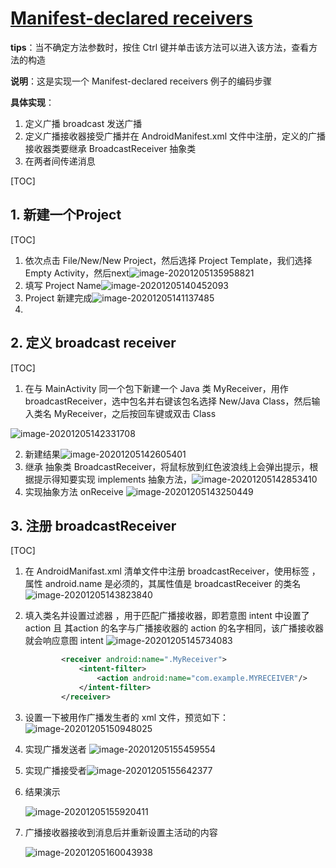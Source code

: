 # [Manifest-declared receivers](https://developer.android.google.cn/guide/components/broadcasts?hl=en#manifest-declared-receivers)

**tips**：当不确定方法参数时，按住 Ctrl 键并单击该方法可以进入该方法，查看方法的构造

**说明**：这是实现一个 Manifest-declared receivers 例子的编码步骤

**具体实现**：

1. 定义广播 broadcast 发送广播
2. 定义广播接收器接受广播并在 AndroidManifest.xml 文件中注册，定义的广播接收器类要继承 BroadcastReceiver 抽象类
3. 在两者间传递消息

[TOC]



## 1. 新建一个Project

[TOC]



1. 依次点击 File/New/New Project，然后选择 Project Template，我们选择 Empty Activity，然后next![image-20201205135958821](notes-ManifestDeclaredReceivers.assets/image-20201205135958821.png)
2. 填写 Project Name![image-20201205140452093](notes-ManifestDeclaredReceivers.assets/image-20201205140452093.png)
3. Project 新建完成![image-20201205141137485](notes-ManifestDeclaredReceivers.assets/image-20201205141137485.png)
4. 



## 2. 定义 broadcast receiver

[TOC]



1. 在与 MainActivity 同一个包下新建一个 Java 类 MyReceiver，用作 broadcastReceiver，选中包名并右键该包名选择 New/Java Class，然后输入类名 MyReceiver，之后按回车键或双击 Class

![image-20201205142331708](notes-ManifestDeclaredReceivers.assets/image-20201205142331708.png)

2. 新建结果![image-20201205142605401](notes-ManifestDeclaredReceivers.assets/image-20201205142605401.png)
3. 继承 抽象类 BroadcastReceiver，将鼠标放到红色波浪线上会弹出提示，根据提示得知要实现 implements 抽象方法，![image-20201205142853410](notes-ManifestDeclaredReceivers.assets/image-20201205142853410.png)
4. 实现抽象方法 onReceive ![image-20201205143250449](notes-ManifestDeclaredReceivers.assets/image-20201205143250449.png)

## 3. 注册 broadcastReceiver

[TOC]

1. 在 AndroidManifast.xml 清单文件中注册 broadcastReceiver，使用标签 <receiver>，属性 android.name 是必须的，其属性值是 broadcastReceiver 的类名![image-20201205143823840](notes-ManifestDeclaredReceivers.assets/image-20201205143823840.png)

2. 填入类名并设置过滤器 <intent-filter>，用于匹配广播接收器，即若意图 intent 中设置了 action 且 其action 的名字与广播接收器的 action 的名字相同，该广播接收器就会响应意图 intent ![image-20201205145734083](notes-ManifestDeclaredReceivers.assets/image-20201205145734083.png)

   ```xml
           <receiver android:name=".MyReceiver">
               <intent-filter>
                   <action android:name="com.example.MYRECEIVER"/>
               </intent-filter>
           </receiver>
   ```

3. 设置一下被用作广播发生者的 xml 文件，预览如下：![image-20201205150948025](notes-ManifestDeclaredReceivers.assets/image-20201205150948025.png)

4. 实现广播发送者 ![image-20201205155459554](notes-ManifestDeclaredReceivers.assets/image-20201205155459554.png)

5. 实现广播接受者![image-20201205155642377](notes-ManifestDeclaredReceivers.assets/image-20201205155642377.png)

6. 结果演示

   ![image-20201205155920411](notes-ManifestDeclaredReceivers.assets/image-20201205155920411.png)

7. 广播接收器接收到消息后并重新设置主活动的内容

   ![image-20201205160043938](notes-ManifestDeclaredReceivers.assets/image-20201205160043938.png)

   

